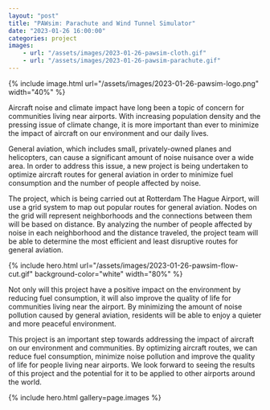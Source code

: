 ```yaml
---
layout: "post"
title: "PAWsim: Parachute and Wind Tunnel Simulator"
date: "2023-01-26 16:00:00"
categories: project
images:
    - url: "/assets/images/2023-01-26-pawsim-cloth.gif"
    - url: "/assets/images/2023-01-26-pawsim-parachute.gif"
---
```


{% include image.html url="/assets/images/2023-01-26-pawsim-logo.png" width="40%"  %}




Aircraft noise and climate impact have long been a topic of concern for communities living near airports. With increasing population density and the pressing issue of climate change, it is more important than ever to minimize the impact of aircraft on our environment and our daily lives.



General aviation, which includes small, privately-owned planes and helicopters, can cause a significant amount of noise nuisance over a wide area. In order to address this issue, a new project is being undertaken to optimize aircraft routes for general aviation in order to minimize fuel consumption and the number of people affected by noise.

The project, which is being carried out at Rotterdam The Hague Airport, will use a grid system to map out popular routes for general aviation. Nodes on the grid will represent neighborhoods and the connections between them will be based on distance. By analyzing the number of people affected by noise in each neighborhood and the distance traveled, the project team will be able to determine the most efficient and least disruptive routes for general aviation.

{% include hero.html url="/assets/images/2023-01-26-pawsim-flow-cut.gif" background-color="white" width="80%" %}

Not only will this project have a positive impact on the environment by reducing fuel consumption, it will also improve the quality of life for communities living near the airport. By minimizing the amount of noise pollution caused by general aviation, residents will be able to enjoy a quieter and more peaceful environment.

This project is an important step towards addressing the impact of aircraft on our environment and communities. By optimizing aircraft routes, we can reduce fuel consumption, minimize noise pollution and improve the quality of life for people living near airports. We look forward to seeing the results of this project and the potential for it to be applied to other airports around the world.


{% include hero.html gallery=page.images  %}
